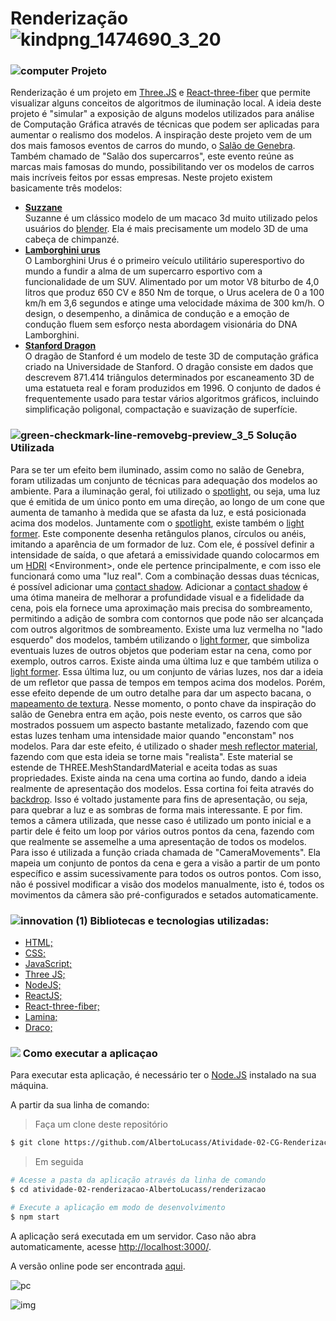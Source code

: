 # Renderização  ![kindpng_1474690_3_20](https://user-images.githubusercontent.com/38790522/168130227-deb4c722-ea6d-4943-a700-b8e55bc9932f.png)

###   ![computer](https://user-images.githubusercontent.com/38790522/87855074-4f825500-c8ec-11ea-8bfb-604cd6efc3ae.png) Projeto

Renderização é um projeto em [Three.JS](https://threejs.org/) e [React-three-fiber](https://github.com/pmndrs/react-three-fiber) que permite visualizar alguns conceitos de algoritmos de iluminação local. A ideia deste projeto é "simular" a exposição de alguns modelos utilizados para análise de Computação Gráfica através de técnicas que podem ser aplicadas para aumentar o realismo dos modelos. A inspiração deste projeto vem de um dos mais famosos eventos de carros do mundo, o [Salão de Genebra](https://pt.wikipedia.org/wiki/Sal%C3%A3o_Internacional_do_Autom%C3%B3vel_de_Genebra). Também chamado de "Salão dos supercarros", este evento reúne as marcas mais famosas do mundo, possibilitando ver os modelos de carros mais incríveis feitos por essas empresas. Neste projeto existem basicamente três modelos:


- **[Suzzane](https://github.com/jeromeetienne/threex.suzanne)**<br>
Suzanne é um clássico modelo de um macaco 3d muito utilizado pelos usuários do [blender](https://www.blender.org/). Ela é mais precisamente um modelo 3D de uma cabeça de chimpanzé.
- **[Lamborghini urus](https://www.lamborghini.com/en-en/models/urus)**<br>
O Lamborghini Urus é o primeiro veículo utilitário superesportivo do mundo a fundir a alma de um supercarro esportivo com a funcionalidade de um SUV. Alimentado por um motor V8 biturbo de 4,0 litros que produz 650 CV e 850 Nm de torque, o Urus acelera de 0 a 100 km/h em 3,6 segundos e atinge uma velocidade máxima de 300 km/h. O design, o desempenho, a dinâmica de condução e a emoção de condução fluem sem esforço nesta abordagem visionária do DNA Lamborghini.
- **[Stanford Dragon](https://en.wikipedia.org/wiki/Stanford_dragon)**<br>
O dragão de Stanford é um modelo de teste 3D de computação gráfica criado na Universidade de Stanford. O dragão consiste em dados que descrevem 871.414 triângulos determinados por escaneamento 3D de uma estatueta real e foram produzidos em 1996. O conjunto de dados é frequentemente usado para testar vários algoritmos gráficos, incluindo simplificação poligonal, compactação e suavização de superfície.

### ![green-checkmark-line-removebg-preview_3_5](https://user-images.githubusercontent.com/38790522/168135362-5c5d5eec-dc58-458a-8d30-11eb582f5556.png) Solução Utilizada
 Para se ter um efeito bem iluminado, assim como no salão de Genebra, foram utilizadas um conjunto de técnicas para adequação dos modelos ao ambiente. Para a iluminação geral, foi utilizado o [spotlight](https://github.com/pmndrs/drei#spotlight), ou seja, uma luz que é emitida de um único ponto em uma direção, ao longo de um cone que aumenta de tamanho à medida que se afasta da luz, e está posicionada acima dos modelos. Juntamente com o [spotlight](https://github.com/pmndrs/drei#spotlight), existe também o [light former](https://github.com/pmndrs/drei#lightformer). Este componente desenha retângulos planos, círculos ou anéis, imitando a aparência de um formador de luz. Com ele, é possível definir a intensidade de saída, o que afetará a emissividade quando colocarmos em um [HDRI](https://vrender.com/what-is-hdri/) \<Environment>\, onde ele pertence principalmente, e com isso ele funcionará como uma "luz real". Com a combinação dessas duas técnicas, é possível adicionar uma [contact shadow](https://github.com/pmndrs/drei#contactshadows). Adicionar a [contact shadow](https://github.com/pmndrs/drei#contactshadows) é uma ótima maneira de melhorar a profundidade visual e a fidelidade da cena, pois ela fornece uma aproximação mais precisa do sombreamento, permitindo a adição de sombra com contornos que pode não ser alcançada com outros algoritmos de sombreamento. Existe uma luz vermelha no "lado esquerdo" dos modelos, também utilizando o [light former](https://github.com/pmndrs/drei#lightformer), que simboliza eventuais luzes de outros objetos que poderiam estar na cena, como por exemplo, outros carros. Existe ainda uma última luz e que também utiliza o [light former](https://github.com/pmndrs/drei#lightformer). Essa última luz, ou um conjunto de várias luzes, nos dar a ideia de um refletor que passa de tempos em tempos acima dos modelos. Porém, esse efeito depende de um outro detalhe para dar um aspecto bacana, o [mapeamento de textura](https://pt.wikipedia.org/wiki/Mapeamento_de_textura). Nesse momento, o ponto chave da inspiração do salão de Genebra entra em ação, pois neste evento, os carros que são mostrados possuem um aspecto bastante metalizado, fazendo com que estas luzes tenham uma intensidade maior quando "enconstam" nos modelos. Para dar este efeito, é utilizado o shader [mesh reflector material](https://github.com/pmndrs/drei#meshreflectormaterial), fazendo com que esta ideia se torne mais "realista". Este material se estende de THREE.MeshStandardMaterial e aceita todas as suas propriedades. Existe ainda na cena uma cortina ao fundo, dando a ideia realmente de apresentação dos modelos. Essa cortina foi feita através do [backdrop](https://github.com/pmndrs/drei#backdrop). Isso é voltado justamente para fins de apresentação, ou seja, para quebrar a luz e as sombras de forma mais interessante. E por fim. temos a câmera utilizada, que nesse caso é utilizado um ponto inicial e a partir dele é feito um loop por vários outros pontos da cena, fazendo com que realmente se assemelhe a uma apresentação de todos os modelos. Para isso é utilizada a função criada chamada de "CameraMovements". Ela mapeia um conjunto de pontos da cena e gera a visão a partir de um ponto específico e assim sucessivamente para todos os outros pontos. Com isso, não é possivel modificar a visão dos modelos manualmente, isto é, todos os movimentos da câmera são pré-configurados e setados automaticamente.



###  ![innovation (1)](https://user-images.githubusercontent.com/38790522/87854016-024eb500-c8e5-11ea-8d88-379cc4341e51.png) Bibliotecas e tecnologias utilizadas: 
- [HTML;](https://developer.mozilla.org/pt-BR/docs/Web/HTML)
- [CSS;](https://developer.mozilla.org/pt-BR/docs/Web/CSS)
- [JavaScript;](https://www.javascript.com/)
- [Three JS;](https://threejs.org/)
- [NodeJS;](https://nodejs.org/en/)
- [ReactJS;](https://pt-br.reactjs.org/)
- [React-three-fiber;](https://github.com/pmndrs/react-three-fiber)
- [Lamina;](https://www.npmjs.com/package/lamina)
- [Draco;](https://google.github.io/draco/)

### <img src="https://img.icons8.com/color/30/000000/command-line.png"/> Como executar a aplicaçao

Para executar esta aplicação, é necessário ter o [Node.JS](https://nodejs.org/en/) instalado na sua máquina.

A partir da sua linha de comando:

>Faça um clone deste repositório

```sh
$ git clone https://github.com/AlbertoLucass/Atividade-02-CG-Renderizacao.git
```

>Em seguida


```sh
# Acesse a pasta da aplicação através da linha de comando
$ cd atividade-02-renderizacao-AlbertoLucass/renderizacao

# Execute a aplicação em modo de desenvolvimento
$ npm start
```
A aplicação será executada em um servidor. Caso não abra automaticamente, acesse [http://localhost:3000/](http://localhost:3000/).

A versão online pode ser encontrada [aqui](https://atividade-02-cg-renderizacao.vercel.app/).

![pc](https://user-images.githubusercontent.com/38790522/174317161-156b0bfa-6d75-4c37-abbc-173032dc7878.jpg)

![img](https://user-images.githubusercontent.com/38790522/174309865-6b2e2d3a-b74a-4b72-a781-58e03c867e3a.png)

